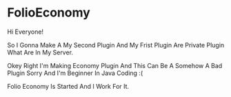 FolioEconomy
============

Hi Everyone!

So I Gonna Make A My Second Plugin And My Frist Plugin Are Private Plugin What Are In My Server.

Okey Right I'm Making Economy Plugin And This Can Be A Somehow A Bad Plugin Sorry And I'm Beginner In Java Coding :(



Folio Economy Is Started And I Work For It.
